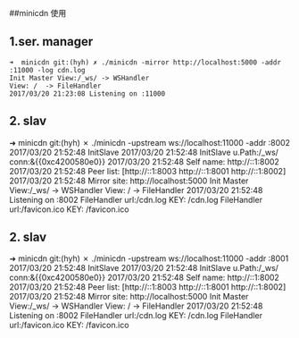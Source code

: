 ##minicdn 使用


## 1.ser.  manager
```
➜  minicdn git:(hyh) ✗ ./minicdn -mirror http://localhost:5000 -addr :11000 -log cdn.log
Init Master View:/_ws/ -> WSHandler
View: /  -> FileHandler
2017/03/20 21:23:08 Listening on :11000
```
## 2. slav

➜  minicdn git:(hyh) ✗ ./minicdn -upstream ws://localhost:11000 -addr :8002
2017/03/20 21:52:48 InitSlave 
2017/03/20 21:52:48 InitSlave u.Path:/_ws/ conn:&{{0xc4200580e0}}
2017/03/20 21:52:48 Self name: http://::1:8002
2017/03/20 21:52:48 Peer list: [http://::1:8003 http://::1:8001 http://::1:8002]
2017/03/20 21:52:48 Mirror site: http://localhost:5000
Init Master View:/_ws/ -> WSHandler
View: /  -> FileHandler
2017/03/20 21:52:48 Listening on :8002
FileHandler  url:/cdn.log
KEY: /cdn.log
FileHandler  url:/favicon.ico
KEY: /favicon.ico


## 2. slav

➜  minicdn git:(hyh) ✗ ./minicdn -upstream ws://localhost:11000 -addr :8001
2017/03/20 21:52:48 InitSlave 
2017/03/20 21:52:48 InitSlave u.Path:/_ws/ conn:&{{0xc4200580e0}}
2017/03/20 21:52:48 Self name: http://::1:8002
2017/03/20 21:52:48 Peer list: [http://::1:8003 http://::1:8001 http://::1:8002]
2017/03/20 21:52:48 Mirror site: http://localhost:5000
Init Master View:/_ws/ -> WSHandler
View: /  -> FileHandler
2017/03/20 21:52:48 Listening on :8002
FileHandler  url:/cdn.log
KEY: /cdn.log
FileHandler  url:/favicon.ico
KEY: /favicon.ico

